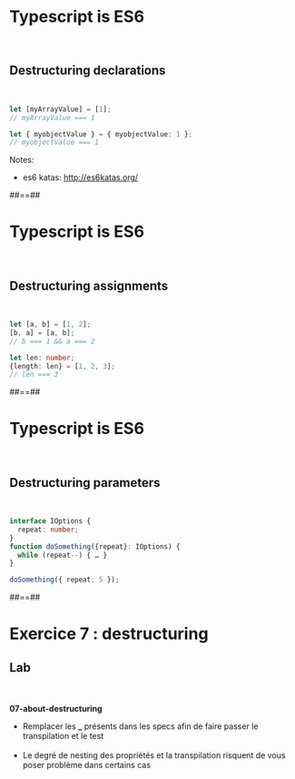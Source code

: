 <!-- .slide: class="with-code inconsolata" -->

# Typescript is ES6

<br>

## Destructuring declarations

<br>

```typescript
let [myArrayValue] = [1];
// myArrayValue === 1

let { myobjectValue } = { myobjectValue: 1 };
// myobjectValue === 1
```

<!-- .element: class="big-code" -->

Notes:

- es6 katas: http://es6katas.org/

##==##

<!-- .slide: class="with-code inconsolata" -->

# Typescript is ES6

<br>

## Destructuring assignments

<br>

```typescript
let [a, b] = [1, 2];
[b, a] = [a, b];
// b === 1 && a === 2

let len: number;
{length: len} = [1, 2, 3];
// len === 3
```

<!-- .element: class="big-code" -->

##==##

<!-- .slide: class="with-code inconsolata" -->

# Typescript is ES6

<br>

## Destructuring parameters

<br>

```typescript
interface IOptions {
  repeat: number;
}
function doSomething({repeat}: IOptions) {
  while (repeat--) { … }
}

doSomething({ repeat: 5 });
```

<!-- .element: class="big-code" -->

##==##

<!-- .slide: class="exercice" -->

# Exercice 7 : destructuring

## Lab

<br><br>
<span class="center"><b>07-about-destructuring</b></span>
<br>

- Remplacer les <b>\_</b> présents dans les specs afin de faire passer le transpilation et le test<br><br>
- Le degré de nesting des propriétés et la transpilation risquent de vous poser problème dans certains cas
